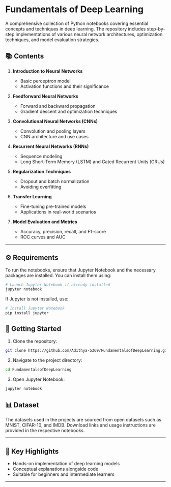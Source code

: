 # Fundamentals of Deep Learning

A comprehensive collection of Python notebooks covering essential concepts and techniques in deep learning. The repository includes step-by-step implementations of various neural network architectures, optimization techniques, and model evaluation strategies.

## 📚 Contents

1. **Introduction to Neural Networks**  
   - Basic perceptron model  
   - Activation functions and their significance  

2. **Feedforward Neural Networks**  
   - Forward and backward propagation  
   - Gradient descent and optimization techniques  

3. **Convolutional Neural Networks (CNNs)**  
   - Convolution and pooling layers  
   - CNN architecture and use cases  

4. **Recurrent Neural Networks (RNNs)**  
   - Sequence modeling  
   - Long Short-Term Memory (LSTM) and Gated Recurrent Units (GRUs)  

5. **Regularization Techniques**  
   - Dropout and batch normalization  
   - Avoiding overfitting  

6. **Transfer Learning**  
   - Fine-tuning pre-trained models  
   - Applications in real-world scenarios  

7. **Model Evaluation and Metrics**  
   - Accuracy, precision, recall, and F1-score  
   - ROC curves and AUC  

---

## ⚙️ Requirements

To run the notebooks, ensure that Jupyter Notebook and the necessary packages are installed. You can install them using:

```bash
# Launch Jupyter Notebook if already installed
jupyter notebook
```
If Jupyter is not installed, use:

```bash
# Install Jupyter Notebook
pip install jupyter
```

## 🚀 Getting Started

1. Clone the repository:

```bash
git clone https://github.com/Adithya-5369/FundamentalsofDeepLearning.git
```

2. Navigate to the project directory:

```bash
cd FundamentalsofDeepLearning
```

3. Open Jupyter Notebook:

```bash
jupyter notebook
```

## 📊 Dataset

The datasets used in the projects are sourced from open datasets such as MNIST, CIFAR-10, and IMDB. Download links and usage instructions are provided in the respective notebooks.

---

## 🧠 Key Highlights

- Hands-on implementation of deep learning models
- Conceptual explanations alongside code
- Suitable for beginners and intermediate learners

---

